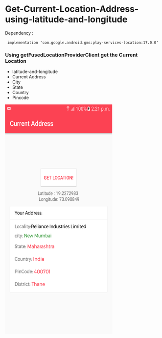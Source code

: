 # Get-Current-Location-Address-using-latitude-and-longitude

 Dependency :
 
     implementation 'com.google.android.gms:play-services-location:17.0.0'

### Using getFusedLocationProviderClient get the Current Location 
- latitude-and-longitude 
- Current Address
- City
- State 
- Country
- Pincode 

<img src="Screenshot_20200625-142130.png" alt="Girl in a jacket" width="350" height="750">
